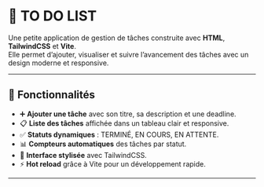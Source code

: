 # 📝 TO DO LIST

Une petite application de gestion de tâches construite avec **HTML**, **TailwindCSS** et **Vite**.  
Elle permet d’ajouter, visualiser et suivre l’avancement des tâches avec un design moderne et responsive.

---

## 🚀 Fonctionnalités

- ➕ **Ajouter une tâche** avec son titre, sa description et une deadline.  
- 📋 **Liste des tâches** affichée dans un tableau clair et responsive.  
- ✅ **Statuts dynamiques** : TERMINÉ, EN COURS, EN ATTENTE.  
- 📊 **Compteurs automatiques** des tâches par statut.  
- 🎨 **Interface stylisée** avec TailwindCSS.  
- ⚡ **Hot reload** grâce à Vite pour un développement rapide.  

---
